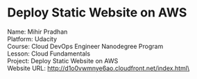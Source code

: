 # Deploy Static Website on AWS

Name: Mihir Pradhan\
Platform: Udacity\
Course: Cloud DevOps Engineer Nanodegree Program\
Lesson: Cloud Fundamentals\
Project: Deploy Static Website on AWS\
Website URL: http://d1o0vwmnye6ao.cloudfront.net/index.html\
